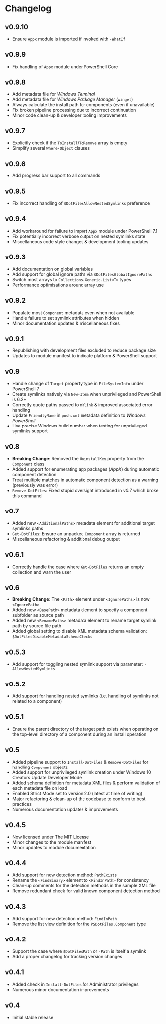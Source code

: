Changelog
=========

v0.9.10
-------

- Ensure `Appx` module is imported if invoked with `-WhatIf`

v0.9.9
------

- Fix handling of `Appx` module under PowerShell Core

v0.9.8
------

- Add metadata file for *Windows Terminal*
- Add metadata file for *Windows Package Manager* (`winget`)
- Always calculate the install path for components (even if unavailable)
- Fix broken pipeline processing due to incorrect continuation
- Minor code clean-up & developer tooling improvements

v0.9.7
------

- Explicitly check if the `ToInstall`/`ToRemove` array is empty
- Simplify several `Where-Object` clauses

v0.9.6
------

- Add progress bar support to all commands

v0.9.5
------

- Fix incorrect handling of `$DotFilesAllowNestedSymlinks` preference

v0.9.4
------

- Add workaround for failure to import `Appx` module under PowerShell 7.1
- Fix potentially incorrect verbose output on nested symlinks state
- Miscellaneous code style changes & development tooling updates

v0.9.3
------

- Add documentation on global variables
- Add support for global ignore paths via `$DotFilesGlobalIgnorePaths`
- Switch most arrays to `Collections.Generic.List<T>` types
- Performance optimisations around array use

v0.9.2
------

- Populate most `Component` metadata even when not available
- Handle failure to set symlink attributes when hidden
- Minor documentation updates & miscellaneous fixes

v0.9.1
------

- Republishing with development files excluded to reduce package size
- Updates to module manifest to indicate platform & PowerShell support

v0.9
----

- Handle change of `Target` property type in `FileSystemInfo` under PowerShell 7
- Create symlinks natively via `New-Item` when unprivileged and PowerShell is 6.2+
- Correctly quote paths passed to `mklink` & improved associated error handling
- Update `FriendlyName` in `posh.xml` metadata definition to *Windows PowerShell*
- Use precise Windows build number when testing for unprivileged symlinks support

v0.8
----

- **Breaking Change**: Removed the `UninstallKey` property from the `Component` class
- Added support for enumerating app packages (*AppX*) during automatic component detection
- Treat multiple matches in automatic component detection as a warning (previously was error)
- `Remove-DotFiles`: Fixed stupid oversight introduced in *v0.7* which broke this command

v0.7
----

- Added new `<AdditionalPaths>` metadata element for additional target symlinks paths
- `Get-DotFiles`: Ensure an unpacked `Component` array is returned
- Miscellaneous refactoring & additional debug output

v0.6.1
------

- Correctly handle the case where `Get-DotFiles` returns an empty collection and warn the user

v0.6
----

- **Breaking Change**: The `<Path>` element under `<IgnorePaths>` is now `<IgnorePath>`
- Added new `<BasePath>` metadata element to specify a component subfolder as source path
- Added new `<RenamePaths>` metadata element to rename target symlink path by source file path
- Added global setting to disable XML metadata schema validation: `$DotFilesDisableMetadataSchemaChecks`

v0.5.3
------

- Add support for toggling nested symlink support via parameter: `-AllowNestedSymlinks`

v0.5.2
------

- Add support for handling nested symlinks (i.e. handling of symlinks not related to a component)

v0.5.1
------

- Ensure the parent directory of the target path exists when operating on the top-level directory of a component during an install operation

v0.5
----

- Added pipeline support to `Install-DotFiles` & `Remove-DotFiles` for handling `Component` objects
- Added support for unprivileged symlink creation under Windows 10 Creators Update Developer Mode
- Added schema definition for metadata XML files & perform validation of each metadata file on load
- Enabled Strict Mode set to version 2.0 (latest at time of writing)
- Major refactoring & clean-up of the codebase to conform to best practices
- Numerous documentation updates & improvements

v0.4.5
------

- Now licensed under The MIT License
- Minor changes to the module manifest
- Minor updates to module documentation

v0.4.4
------

- Add support for new detection method: `PathExists`
- Rename the `<FindBinary>` element to `<FindInPath>` for consistency
- Clean-up comments for the detection methods in the sample XML file
- Remove redundant check for valid known component detection method

v0.4.3
------

- Add support for new detection method: `FindInPath`
- Remove the list view definition for the `PSDotFiles.Component` type

v0.4.2
------

- Support the case where `$DotFilesPath` or `-Path` is itself a symlink
- Add a proper changelog for tracking version changes

v0.4.1
------

- Added check in `Install-DotFiles` for Administrator privileges
- Numerous minor documentation improvements

v0.4
----

- Initial stable release
